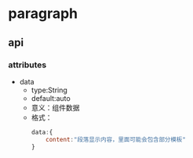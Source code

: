 # paragraph
## api
### attributes
+ data
    + type:String
    + default:auto
    + 意义：组件数据
    + 格式：
        ```js
        data:{
            content:"段落显示内容，里面可能会包含部分模板"
        }
        ```
